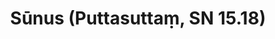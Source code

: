 ---
layout: page
title: 'Sūnus (Puttasuttaṃ, SN 15.18)'
category: susijusios suttos
index: Samsara
sortIndex: 15018
tags:
  - Samsara
suttacentral: sn15.18
---
